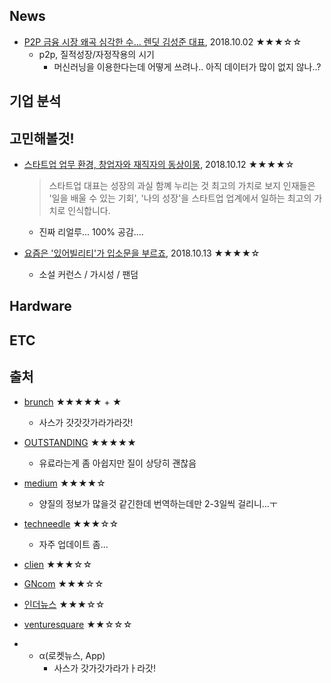 ## News
- [P2P 금융 시장 왜곡 심각한 수... 렌딧 김성준 대표](https://outstanding.kr/p2plendit20181002/, "outstanding, 2018.10.12"), 2018.10.02 ★★★☆☆
    - p2p, 질적성장/자정작용의 시기
        - 머신러닝을 이용한다는데 어떻게 쓰려나.. 아직 데이터가 많이 없지 않나..?

## 기업 분석

## 고민해볼것!
- [스타트업 업무 환경, 창업자와 재직자의 동상이몽](https://outstanding.kr/workdifferent20181012/, "outstanding, 2018.10.12"), 2018.10.12 ★★★★☆
    > 스타트업 대표는 성장의 과실 함꼐 누리는 것 최고의 가치로 보지 인재들은 '일을 배울 수 있는 기회', '나의 성장'을 스타트업 업계에서 일하는 최고의 가치로 인식합니다.

    - 진짜 리얼루... 100% 공감....
- [요즘은 '있어빌리티'가 입소문을 부르죠](https://outstanding.kr/viralkeypoint20180608/, "outstanding, 2018.10.13"), 2018.10.13 ★★★★☆
    - 소설 커런스 / 가시성 / 팬덤

## Hardware

## ETC

## 출처
- [brunch](https://brunch.co.kr/@businessinsight/40) ★★★★★ + ★
    - 사스가 갓갓갓가라가라갓!
- [OUTSTANDING](https://outstanding.kr/category/best/) ★★★★★
    - 유료라는게 좀 아쉽지만 질이 상당히 괜찮음
- [medium](https://medium.com/topic/technology) ★★★★☆
    - 양질의 정보가 많을것 같긴한데 번역하는데만 2-3일씩 걸리니...ㅜ
- [techneedle](http://techneedle.com/) ★★★☆☆
    - 자주 업데이트 좀...
- [clien](https://www.clien.net/service/board/news) ★★★☆☆
- [GNcom](https://m.blog.naver.com/PostList.nhn?blogId=titi2010) ★★★☆☆
- [인더뉴스](https://m.post.naver.com/my.nhn?memberNo=1757993) ★★★☆☆
- [venturesquare](http://www.venturesquare.net/) ★★☆☆☆

- + α(로켓뉴스, App)
    - 사스가 갓가갓가라가ㅏ라갓!

